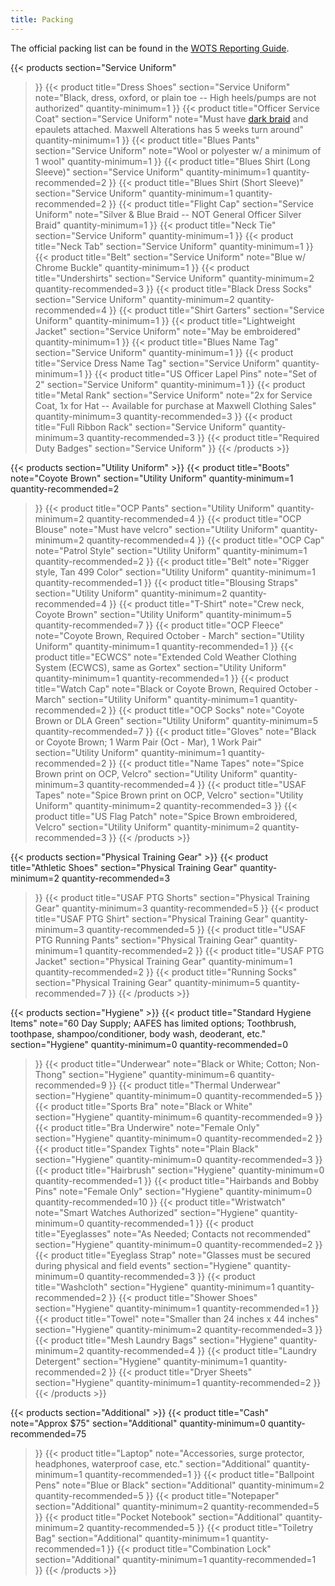 ```yaml
---
title: Packing
---
```


The official packing list can be found in the [WOTS Reporting Guide](https://www.afaccessionscenter.af.mil/Portals/78/WOTS/Documents/WOTS%20Reporting%20Guide.pdf).

{{< products
    section="Service Uniform"
  >}}
  {{< product
      title="Dress Shoes"
      section="Service Uniform"
      note="Black, dress, oxford, or plain toe -- High heels/pumps are not authorized"
      quantity-minimum=1
  >}}
  {{< product
      title="Officer Service Coat"
      section="Service Uniform"
      note="Must have [dark braid](http://www.uniforms-4u.com/p-us-air-force-half-inch-blue-officer-braids-6418.aspx) and epaulets attached. Maxwell Alterations has 5 weeks turn around"
      quantity-minimum=1
  >}}
  {{< product
      title="Blues Pants"
      section="Service Uniform"
      note="Wool or polyester w/ a minimum of 1 wool"
      quantity-minimum=1
  >}}
  {{< product
      title="Blues Shirt (Long Sleeve)"
      section="Service Uniform"
      quantity-minimum=1
      quantity-recommended=2
  >}}
  {{< product
      title="Blues Shirt (Short Sleeve)"
      section="Service Uniform"
      quantity-minimum=1
      quantity-recommended=2
  >}}
  {{< product
      title="Flight Cap"
      section="Service Uniform"
      note="Silver & Blue Braid -- NOT General Officer Silver Braid"
      quantity-minimum=1
  >}}
  {{< product
      title="Neck Tie"
      section="Service Uniform"
      quantity-minimum=1
  >}}
  {{< product
      title="Neck Tab"
      section="Service Uniform"
      quantity-minimum=1
  >}}
  {{< product
      title="Belt"
      section="Service Uniform"
      note="Blue w/ Chrome Buckle"
      quantity-minimum=1
  >}}
  {{< product
      title="Undershirts"
      section="Service Uniform"
      quantity-minimum=2
      quantity-recommended=3
  >}}
  {{< product
      title="Black Dress Socks"
      section="Service Uniform"
      quantity-minimum=2
      quantity-recommended=4
  >}}
  {{< product
      title="Shirt Garters"
      section="Service Uniform"
      quantity-minimum=1
  >}}
  {{< product
      title="Lightweight Jacket"
      section="Service Uniform"
      note="May be embroidered"
      quantity-minimum=1
  >}}
  {{< product
      title="Blues Name Tag"
      section="Service Uniform"
      quantity-minimum=1
  >}}
  {{< product
      title="Service Dress Name Tag"
      section="Service Uniform"
      quantity-minimum=1
  >}}
  {{< product
      title="US Officer Lapel Pins"
      note="Set of 2"
      section="Service Uniform"
      quantity-minimum=1
  >}}
  {{< product
      title="Metal Rank"
      section="Service Uniform"
      note="2x for Service Coat, 1x for Hat -- Available for purchase at Maxwell Clothing Sales"
      quantity-minimum=3
      quantity-recommended=3
  >}}
  {{< product
      title="Full Ribbon Rack"
      section="Service Uniform"
      quantity-minimum=3
      quantity-recommended=3
  >}}
  {{< product
      title="Required Duty Badges"
      section="Service Uniform"
  >}}
{{< /products >}}

{{< products section="Utility Uniform" >}}
  {{< product
    title="Boots"
    note="Coyote Brown"
    section="Utility Uniform"
    quantity-minimum=1
    quantity-recommended=2
  >}}
  {{< product
    title="OCP Pants"
    section="Utility Uniform"
    quantity-minimum=2
    quantity-recommended=4
  >}}
  {{< product
    title="OCP Blouse"
    note="Must have velcro"
    section="Utility Uniform"
    quantity-minimum=2
    quantity-recommended=4
  >}}
  {{< product
    title="OCP Cap"
    note="Patrol Style"
    section="Utility Uniform"
    quantity-minimum=1
    quantity-recommended=2
  >}}
  {{< product
    title="Belt"
    note="Rigger style, Tan 499 Color"
    section="Utility Uniform"
    quantity-minimum=1
    quantity-recommended=1
  >}}
  {{< product
    title="Blousing Straps"
    section="Utility Uniform"
    quantity-minimum=2
    quantity-recommended=4
  >}}
  {{< product
    title="T-Shirt"
    note="Crew neck, Coyote Brown"
    section="Utility Uniform"
    quantity-minimum=5
    quantity-recommended=7
  >}}
  {{< product
    title="OCP Fleece"
    note="Coyote Brown, Required October - March"
    section="Utility Uniform"
    quantity-minimum=1
    quantity-recommended=1
  >}}
  {{< product
    title="ECWCS"
    note="Extended Cold Weather Clothing System (ECWCS), same as Gortex"
    section="Utility Uniform"
    quantity-minimum=1
    quantity-recommended=1
  >}}
  {{< product
    title="Watch Cap"
    note="Black or Coyote Brown, Required October - March"
    section="Utility Uniform"
    quantity-minimum=1
    quantity-recommended=2
  >}}
  {{< product
    title="OCP Socks"
    note="Coyote Brown or DLA Green"
    section="Utility Uniform"
    quantity-minimum=5
    quantity-recommended=7
  >}}
  {{< product
    title="Gloves"
    note="Black or Coyote Brown; 1 Warm Pair (Oct - Mar), 1 Work Pair"
    section="Utility Uniform"
    quantity-minimum=1
    quantity-recommended=2
  >}}
  {{< product
    title="Name Tapes"
    note="Spice Brown print on OCP, Velcro"
    section="Utility Uniform"
    quantity-minimum=3
    quantity-recommended=4
  >}}
  {{< product
    title="USAF Tapes"
    note="Spice Brown print on OCP, Velcro"
    section="Utility Uniform"
    quantity-minimum=2
    quantity-recommended=3
  >}}
  {{< product
    title="US Flag Patch"
    note="Spice Brown embroidered, Velcro"
    section="Utility Uniform"
    quantity-minimum=2
    quantity-recommended=3
  >}}
{{< /products >}}

{{< products section="Physical Training Gear" >}}
  {{< product
    title="Athletic Shoes"
    section="Physical Training Gear"
    quantity-minimum=2
    quantity-recommended=3
  >}}
  {{< product
    title="USAF PTG Shorts"
    section="Physical Training Gear"
    quantity-minimum=3
    quantity-recommended=5
  >}}
  {{< product
    title="USAF PTG Shirt"
    section="Physical Training Gear"
    quantity-minimum=3
    quantity-recommended=5
  >}}
  {{< product
    title="USAF PTG Running Pants"
    section="Physical Training Gear"
    quantity-minimum=1
    quantity-recommended=2
  >}}
  {{< product
    title="USAF PTG Jacket"
    section="Physical Training Gear"
    quantity-minimum=1
    quantity-recommended=2
  >}}
  {{< product
    title="Running Socks"
    section="Physical Training Gear"
    quantity-minimum=5
    quantity-recommended=7
  >}}
{{< /products >}}

{{< products section="Hygiene" >}}
  {{< product
    title="Standard Hygiene Items"
    note="60 Day Supply; AAFES has limited options; Toothbrush, toothpase, shampoo/conditioner, body wash, deoderant, etc."
    section="Hygiene"
    quantity-minimum=0
    quantity-recommended=0
  >}}
  {{< product
    title="Underwear"
    note="Black or White; Cotton; Non-Thong"
    section="Hygiene"
    quantity-minimum=6
    quantity-recommended=9
  >}}
  {{< product
    title="Thermal Underwear"
    section="Hygiene"
    quantity-minimum=0
    quantity-recommended=5
  >}}
  {{< product
    title="Sports Bra"
    note="Black or White"
    section="Hygiene"
    quantity-minimum=6
    quantity-recommended=9
  >}}
  {{< product
    title="Bra Underwire"
    note="Female Only"
    section="Hygiene"
    quantity-minimum=0
    quantity-recommended=2
  >}}
  {{< product
    title="Spandex Tights"
    note="Plain Black"
    section="Hygiene"
    quantity-minimum=0
    quantity-recommended=3
  >}}
  {{< product
    title="Hairbrush"
    section="Hygiene"
    quantity-minimum=0
    quantity-recommended=1
  >}}
  {{< product
    title="Hairbands and Bobby Pins"
    note="Female Only"
    section="Hygiene"
    quantity-minimum=0
    quantity-recommended=10
  >}}
  {{< product
    title="Wristwatch"
    note="Smart Watches Authorized"
    section="Hygiene"
    quantity-minimum=0
    quantity-recommended=1
  >}}
  {{< product
    title="Eyeglasses"
    note="As Needed; Contacts not recommended"
    section="Hygiene"
    quantity-minimum=0
    quantity-recommended=2
  >}}
  {{< product
    title="Eyeglass Strap"
    note="Glasses must be secured during physical and field events"
    section="Hygiene"
    quantity-minimum=0
    quantity-recommended=3
  >}}
  {{< product
    title="Washcloth"
    section="Hygiene"
    quantity-minimum=1
    quantity-recommended=2
  >}}
  {{< product
    title="Shower Shoes"
    section="Hygiene"
    quantity-minimum=1
    quantity-recommended=1
  >}}
  {{< product
    title="Towel"
    note="Smaller than 24 inches x 44 inches"
    section="Hygiene"
    quantity-minimum=2
    quantity-recommended=3
  >}}
  {{< product
    title="Mesh Laundry Bags"
    section="Hygiene"
    quantity-minimum=2
    quantity-recommended=4
  >}}
  {{< product
    title="Laundry Detergent"
    section="Hygiene"
    quantity-minimum=1
    quantity-recommended=2
  >}}
  {{< product
    title="Dryer Sheets"
    section="Hygiene"
    quantity-minimum=1
    quantity-recommended=2
  >}}
{{< /products >}}

{{< products section="Additional" >}}
  {{< product
    title="Cash"
    note="Approx $75"
    section="Additional"
    quantity-minimum=0
    quantity-recommended=75
  >}}
  {{< product
    title="Laptop"
    note="Accessories, surge protector, headphones, waterproof case, etc."
    section="Additional"
    quantity-minimum=1
    quantity-recommended=1
  >}}
  {{< product
    title="Ballpoint Pens"
    note="Blue or Black"
    section="Additional"
    quantity-minimum=2
    quantity-recommended=5
  >}}
  {{< product
    title="Notepaper"
    section="Additional"
    quantity-minimum=2
    quantity-recommended=5
  >}}
  {{< product
    title="Pocket Notebook"
    section="Additional"
    quantity-minimum=2
    quantity-recommended=5
  >}}
  {{< product
    title="Toiletry Bag"
    section="Additional"
    quantity-minimum=1
    quantity-recommended=1
  >}}
  {{< product
    title="Combination Lock"
    section="Additional"
    quantity-minimum=1
    quantity-recommended=1
  >}}
{{< /products >}}
